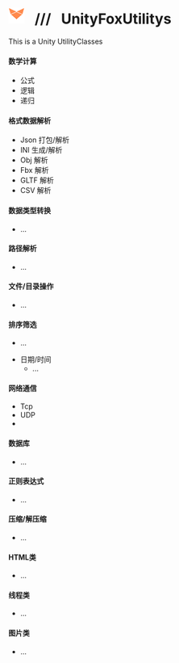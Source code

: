 # ![](https://github.com/SevenStrike/UnityFoxUtilitys/blob/main/Res/FoxLogoIconSmall.png) &nbsp; /// &nbsp; UnityFoxUtilitys
 This is a Unity UtilityClasses
####  数学计算
  + 公式
  + 逻辑
  + 递归
####  格式数据解析
  + Json 打包/解析
  + INI 生成/解析
  + Obj 解析
  + Fbx 解析
  + GLTF 解析
  + CSV 解析
####  数据类型转换
  + ...
####  路径解析
  + ...
####  文件/目录操作
  + ...
####  排序筛选
  + ...
- 日期/时间
  + ...
####  网络通信
  + Tcp
  + UDP
  + 
####  数据库
  + ...
####  正则表达式
  + ...
####  压缩/解压缩
  + ...
####  HTML类
  + ...
####  线程类
  + ...
####  图片类
  + ...  

